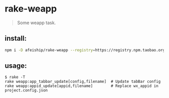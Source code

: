 # rake-weapp
> Some weapp task.

## install:
```bash
npm i -D afeiship/rake-weapp --registry=https://registry.npm.taobao.org
```

## usage:
~~~
$ rake -T
rake weapp:app_tabbar_update[config,filename]  # Update tabBar config
rake weapp:appid_update[appid,filename]        # Replace wx_appid in project.config.json
~~~

